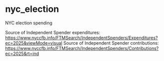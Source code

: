 # nyc_election
NYC election spending

Source of Independent Spender expenditures: https://www.nyccfb.info/FTMSearch/IndependentSpenders/Expenditures?ec=2025&viewMode=visual
Source of Independent Spender contributions: https://www.nyccfb.info/FTMSearch/IndependentSpenders/Contributions?ec=2025&rt=ind
